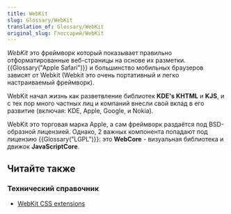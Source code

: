 ```yaml
---
title: WebKit
slug: Glossary/WebKit
translation_of: Glossary/WebKit
original_slug: Глоссарий/WebKit
---
```

_WebKit_ это фреймворк который показывает правильно отформатированные веб-страницы на основе их разметки. {{Glossary("Apple Safari")}} и большинство мобильных браузеров зависят от Webkit (Webkit это очень портативный и легко настраиваемый фреймворк).

WebKit начал жизнь как разветвление библиотек **KDE's KHTML** и **KJS**, и с тех пор много частных лиц и компаний внесли свой вклад в его развитие (включая: KDE, Apple, Google, и Nokia).

WebKit это торговая марка Apple, а сам фреймворк раздаётся под BSD-образной лицензией. Однако, 2 важных компонента попадают под лицензию {{Glossary("LGPL")}}: это **WebCore** - визуальная библиотека и движок **JavaScriptCore**.

## Читайте также

### Технический справочник

- [WebKit CSS extensions](/ru/docs/Web/CSS/Reference/Webkit_Extensions)
